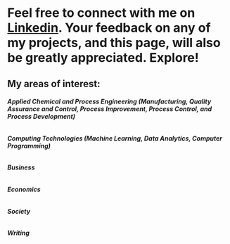 # Feel free to connect with me on [Linkedin](https://www.linkedin.com/in/lamideogundeji/). Your feedback on any of my projects, and this page, will also be greatly appreciated. Explore!

## My areas of interest: 
  ###### **Applied Chemical and Process Engineering (Manufacturing, Quality Assurance and Control, Process Improvement, Process Control, and Process Development)**
  ###### **Computing Technologies (Machine Learning, Data Analytics, Computer Programming)**
  ###### **Business**
  ###### **Economics**
  ###### **Society**
  ###### **Writing**

